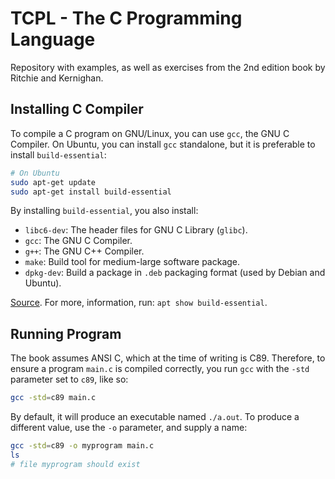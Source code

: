 # TCPL - The C Programming Language

Repository with examples, as well as exercises from the 2nd edition book by Ritchie and Kernighan.

## Installing C Compiler

To compile a C program on GNU/Linux, you can use `gcc`, the GNU C Compiler. On Ubuntu, you can install `gcc` standalone,
but it is preferable to install `build-essential`:

```bash
# On Ubuntu
sudo apt-get update
sudo apt-get install build-essential
```

By installing `build-essential`, you also install:

* `libc6-dev`: The header files for GNU C Library (`glibc`).
* `gcc`: The GNU C Compiler.
* `g++`: The GNU C++ Compiler.
* `make`: Build tool for medium-large software package.
* `dpkg-dev`: Build a package in `.deb` packaging format (used by Debian and Ubuntu).

[Source](https://learnubuntu.com/install-gcc/). For more, information, run: `apt show build-essential`.

## Running Program

The book assumes ANSI C, which at the time of writing is C89. Therefore, to ensure a program `main.c` is compiled correctly, you run `gcc` with the `-std` parameter set to `c89`, like so:

```bash
gcc -std=c89 main.c
```

By default, it will produce an executable named `./a.out`. To produce a different value, use the `-o` parameter, and supply a name:

```bash
gcc -std=c89 -o myprogram main.c
ls
# file myprogram should exist
```

